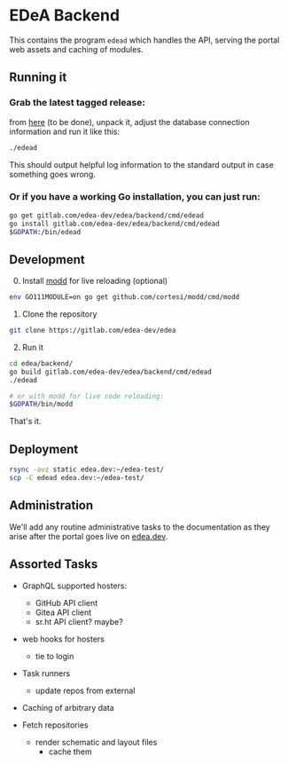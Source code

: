 # EDeA Backend

This contains the program `edead` which handles the API, serving the portal web assets and caching of modules.

## Running it

### Grab the latest tagged release:
 from [here](#) (to be done), unpack it, adjust the database connection information and run it like this:

```sh
./edead
```

This should output helpful log information to the standard output in case something goes wrong.


### Or if you have a working Go installation, you can just run:

```sh
go get gitlab.com/edea-dev/edea/backend/cmd/edead
go install gitlab.com/edea-dev/edea/backend/cmd/edead
$GOPATH:/bin/edead
```

## Development

0. Install [modd](https://github.com/cortesi/modd) for live reloading (optional)

```sh
env GO111MODULE=on go get github.com/cortesi/modd/cmd/modd
```

1. Clone the repository

```sh
git clone https://gitlab.com/edea-dev/edea
```

2. Run it

```sh
cd edea/backend/
go build gitlab.com/edea-dev/edea/backend/cmd/edead
./edead

# or with modd for live code reloading:
$GOPATH/bin/modd
```

That's it.

## Deployment

```sh
rsync -avz static edea.dev:~/edea-test/
scp -C edead edea.dev:~/edea-test/
```

## Administration

We'll add any routine administrative tasks to the documentation as they arise after the portal goes live on [edea.dev](https://edea.dev).

## Assorted Tasks

- GraphQL supported hosters:
  - GitHub API client
  - Gitea API client
  - sr.ht API client? maybe?

- web hooks for hosters
  - tie to login

- Task runners
  - update repos from external

- Caching of arbitrary data
- Fetch repositories
  - render schematic and layout files
    - cache them
